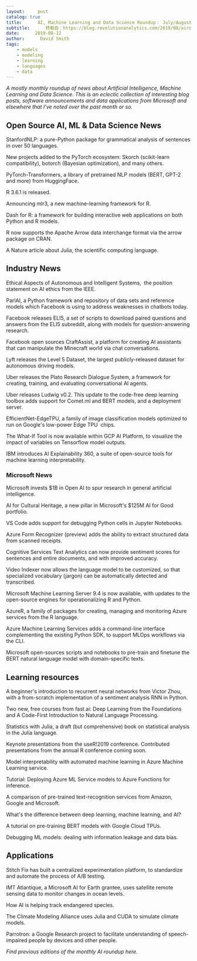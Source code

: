 ```yaml
---
layout:     post
catalog: true
title:      AI, Machine Learning and Data Science Roundup： July/August 2019
subtitle:      转载自：https://blog.revolutionanalytics.com/2019/08/airoundup-august-2019.html
date:      2019-08-12
author:      David Smith
tags:
    - models
    - modeling
    - learning
    - languages
    - data
---
```


*A mostly monthly roundup of news about Artificial Intelligence, Machine Learning and Data Science. This is an eclectic collection of interesting blog posts, software announcements and data applications from Microsoft and elsewhere that I've noted over the past month or so.*

## Open Source AI, ML & Data Science News

StanfordNLP: a pure-Python package for grammatical analysis of sentences in over 50 languages.

New projects added to the PyTorch ecosystem: Skorch (scikit-learn compatibility), botorch (Bayesian optimization), and many others.

PyTorch-Transformers, a library of pretrained NLP models (BERT, GPT-2 and more) from HuggingFace.

R 3.6.1 is released.

Announcing mlr3, a new machine-learning framework for R.

Dash for R: a framework for building interactive web applications on both Python and R models.

R now supports the Apache Arrow data interchange format via the arrow package on CRAN.

A Nature article about Julia, the scientific computing language.

## Industry News

Ethical Aspects of Autonomous and Intelligent Systems,  the position statement on AI ethics from the IEEE.

ParlAI, a Python framework and repository of data sets and reference models which Facebook is using to address weaknesses in chatbots today.

Facebook releases ELI5, a set of scripts to download paired questions and answers from the ELI5 subreddit, along with models for question-answering research.

Facebook open sources CraftAssist, a platform for creating AI assistants that can manipulate the Minecraft world via chat conversations.

Lyft releases the Level 5 Dataset, the largest publicly-released dataset for autonomous driving models.

Uber releases the Plato Research Dialogue System, a framework for creating, training, and evaluating conversational AI agents.

Uber releases Ludwig v0.2. This update to the code-free deep learning toolbox adds support for Comet.ml and BERT models, and a deployment server.

EfficientNet-EdgeTPU, a family of image classification models optimized to run on Google's low-power Edge TPU  chips.

The What-If Tool is now available within GCP AI Platform, to visualize the impact of variables on Tensorflow model outputs.

IBM introduces AI Explainability 360, a suite of open-source tools for machine learning interpretability.

### Microsoft News

Microsoft invests $1B in Open AI to spur research in general artificial intelligence.

AI for Cultural Heritage, a new pillar in Microsoft's $125M AI for Good portfolio.

VS Code adds support for debugging Python cells in Jupyter Notebooks.

Azure Form Recognizer (preview) adds the ability to extract structured data from scanned receipts.

Cognitive Services Text Analytics can now provide sentiment scores for sentences and entire documents, and with improved accuracy.

Video Indexer now allows the language model to be customized, so that specialized vocabulary (jargon) can be automatically detected and transcribed.

Microsoft Machine Learning Server 9.4 is now available, with updates to the open-source engines for operationalizing R and Python.

AzureR, a family of packages for creating, managing and monitoring Azure services from the R language.

Azure Machine Learning Services adds a command-line interface complementing the existing Python SDK, to support MLOps workflows via the CLI.

Microsoft open-sources scripts and notebooks to pre-train and finetune the BERT natural language model with domain-specific texts.

## Learning resources

A beginner's introduction to recurrent neural networks from Victor Zhou, with a from-scratch implementation of a sentiment analysis RNN in Python.

Two new, free courses from fast.ai: Deep Learning from the Foundations and A Code-First Introduction to Natural Language Processing.

Statistics with Julia, a draft (but comprehensive) book on statistical analysis in the Julia language.

Keynote presentations from the useR!2019 conference. Contributed presentations from the annual R conference coming soon.

Model interpretability with automated machine learning in Azure Machine Learning service.

Tutorial: Deploying Azure ML Service models to Azure Functions for inference.

A comparison of pre-trained text-recognition services from Amazon, Google and Microsoft.

What's the difference between deep learning, machine learning, and AI?

A tutorial on pre-training BERT models with Google Cloud TPUs.

Debugging ML models: dealing with information leakage and data bias.

## Applications

Stitch Fix has built a centralized experimentation platform, to standardize and automate the process of A/B testing.

IMT Atlantique, a Microsoft AI for Earth grantee, uses satellite remote sensing data to monitor changes in ocean levels.

How AI is helping track endangered species.

The Climate Modeling Alliance uses Julia and CUDA to simulate climate models.

Parrotron: a Google Research project to facilitate understanding of speech-impaired people by devices and other people.

*Find previous editions of the monthly AI roundup here.*
